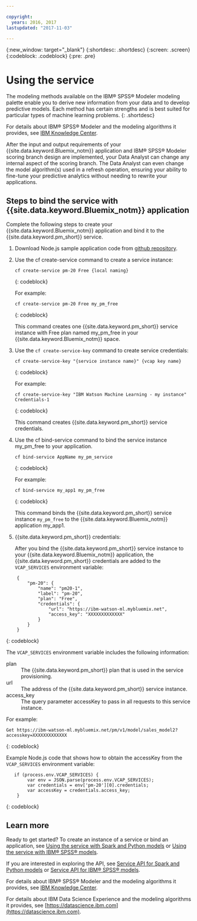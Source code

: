 ```yaml
---

copyright:
  years: 2016, 2017
lastupdated: "2017-11-03"

---
```


{:new_window: target="_blank"}
{:shortdesc: .shortdesc}
{:screen: .screen}
{:codeblock: .codeblock}
{:pre: .pre}

# Using the service

The modeling methods available on the IBM® SPSS® Modeler modeling
palette enable you to derive new information from your data and
to develop predictive models. Each method has certain strengths
and is best suited for particular types of machine learning problems.
{: .shortdesc}

For details
about IBM® SPSS® Modeler and the modeling algorithms it provides, see
[IBM Knowledge Center](https://www.ibm.com/support/knowledgecenter/SS3RA7).

After the input and output requirements of your {{site.data.keyword.Bluemix_notm}}
application and IBM® SPSS® Modeler scoring branch design are
implemented, your Data Analyst can change any internal aspect of
the scoring branch. The Data Analyst can even change the model
algorithm(s) used in a refresh operation, ensuring your ability
to fine-tune your predictive analytics without needing to rewrite
your applications.


## Steps to bind the service with {{site.data.keyword.Bluemix_notm}} application

Complete the following steps to create your {{site.data.keyword.Bluemix_notm}} application and bind it to the {{site.data.keyword.pm_short}} service.

1. Download Node.js sample application code from [github repository](https://github.com/pmservice/customer-satisfaction-prediction).

2. Use the cf create-service command to create a service
   instance:

   ```
   cf create-service pm-20 Free {local naming}
   ```
   {: codeblock}

   For example:

   ```
   cf create-service pm-20 Free my_pm_free
   ```
   {: codeblock}

   This command creates one {{site.data.keyword.pm_short}} service instance
   with Free plan named my_pm_free in your {{site.data.keyword.Bluemix_notm}} space.

3. Use the `cf create-service-key` command to create service
   credentials:

   ```
   cf create-service-key "{service instance name}" {vcap key name}
   ```
   {: codeblock}

   For example:

   ```
   cf create-service-key "IBM Watson Machine Learning - my instance" Credentials-1
   ```
   {: codeblock}

   This command creates {{site.data.keyword.pm_short}} service credentials.

4. Use the cf bind-service command to bind the service instance
   my_pm_free to your application.

   ```
   cf bind-service AppName my_pm_service
   ```
   {: codeblock}

   For example:

   ```
   cf bind-service my_app1 my_pm_free
   ```
   {: codeblock}

   This command binds the {{site.data.keyword.pm_short}} service instance
   `my_pm_free` to the {{site.data.keyword.Bluemix_notm}} application my_app1.

5. {{site.data.keyword.pm_short}} credentials:

   After you bind the {{site.data.keyword.pm_short}} service instance to your
   {{site.data.keyword.Bluemix_notm}} application, the {{site.data.keyword.pm_short}} credentials are
   added to the `VCAP_SERVICES` environment variable:

```
    {   
        "pm-20": {      
            "name": "pm20-1",
            "label": "pm-20",
            "plan": "Free",
            "credentials": {
                "url": "https://ibm-watson-ml.mybluemix.net",
                "access_key": "XXXXXXXXXXXXX"
            }
        }       
    }
```
{: codeblock}

   The `VCAP_SERVICES` environment variable includes the following
   information:

   <dl>

   <dt>plan</dt>
   <dd>The {{site.data.keyword.pm_short}} plan that is used in the service provisioning.</dd>

   <dt>url</dt>
   <dd>The address of the {{site.data.keyword.pm_short}} service instance.</dd>

   <dt>access_key</dt>
   <dd>The query parameter accessKey to pass in all requests
            to this service instance.</dd>

   </dl>

For example:             

```
Get https://ibm-watson-ml.mybluemix.net/pm/v1/model/sales_model2?accesskey=XXXXXXXXXXXXX
```
{: codeblock}

   Example Node.js code that shows how to obtain the accessKey
   from the `VCAP_SERVICES` environment variable:

```
   if (process.env.VCAP_SERVICES) {
        var env = JSON.parse(process.env.VCAP_SERVICES);
        var credentials = env['pm-20'][0].credentials;
        var accessKey = credentials.access_key;
    }
```
{: codeblock}

## Learn more

Ready to get started? To create an instance of a service or bind
an application, see [Using the service with Spark and Python models](using_pm_service_dsx.html) or
[Using the service with IBM® SPSS® models](using_pm_service.html).

If you are interested in exploring the API, see [Service API for Spark and Python models](pm_service_api_spark.html) or [Service
API for IBM® SPSS® models](pm_service_api_spss.html).

For details about IBM® SPSS® Modeler and the modeling algorithms it
provides, see [IBM Knowledge Center](https://www.ibm.com/support/knowledgecenter/SS3RA7).

For details about IBM Data Science Experience and the modeling
algorithms it provides, see [https://datascience.ibm.com](https://datascience.ibm.com).